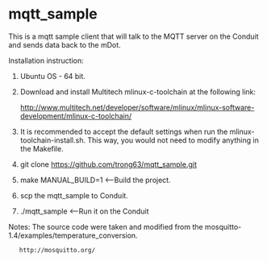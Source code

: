 # mqtt_sample
This is a mqtt sample client that will talk to the MQTT server on the Conduit and sends data back to the mDot.

Installation instruction:

1. Ubuntu OS - 64 bit.

2. Download and install Multitech mlinux-c-toolchain at the following link:

   http://www.multitech.net/developer/software/mlinux/mlinux-software-development/mlinux-c-toolchain/

3. It is recommended to accept the default settings when run the mlinux-toolchain-install.sh. This way, 
   you would not need to modify anything in the Makefile.

4. git clone https://github.com/trong63/mqtt_sample.git

5. make MANUAL_BUILD=1 <--Build the project.

6. scp the mqtt_sample to Conduit.

7. ./mqtt_sample <--Run it on the Conduit

Notes: The source code were taken and modified from the mosquitto-1.4/examples/temperature_conversion.
       
       http://mosquitto.org/


